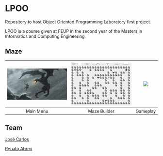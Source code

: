 # LPOO
Repository to host Object Oriented Programming Laboratory first project.

LPOO is a course given at FEUP in the second year of the Masters in Informatics and Computing Engineering.
 
## Maze

| [<img src="/res/MainMenu.jpg" width="256" heigth="256">](/res/MainMenu.jpg)                                                               | [<img src="/res/MazeBuilder.png" width="256" heigth="256">](/res/MazeBuilder.png)                                                               | [<img src="/res/Gameplay.gif" width="256" heigth="256">](/res/Gameplay.gif) |
|:---:|:---:|:---:|
| Main Menu | Maze Builder | Gameplay |

## Team 
[José Carlos](https://github.com/https://github.com/Evenilink)

[Renato Abreu](https://github.com/renatoabreu11)
